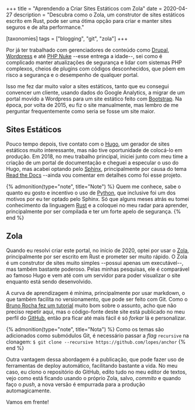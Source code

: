 +++
title = "Aprendendo a Criar Sites Estáticos com Zola"
date  = 2020-04-27
description = "Descubra como o Zola, um construtor de sites estáticos escrito em Rust, pode ser uma ótima opção para criar e manter sites seguros e de alta performance."

[taxonomies]
tags = ["blogging", "git", "zola"]
+++

Por já ter trabalhado com gerenciadores de conteúdo como [Drupal](https://www.drupal.org/), [Wordpress](https://wordpress.org/) e até [PHP Nuke](https://en.wikipedia.org/wiki/PHP-Nuke) --esse entrega a idade--, sei como é complicado manter atualizações de segurança e lidar com sistemas PHP complexos, cheios de plugins com códigos desconhecidos, que põem em risco a segurança e o desempenho de qualquer portal.

Isso me fez dar muito valor a sites estáticos, tanto que eu consegui convencer um cliente, usando dados do Google Analytics, a migrar de um portal movido a Wordpress para um site estático feito com [Bootstrap](https://getbootstrap.com/).  Na época, por volta de 2015, eu fiz o site manualmente, mas lembro de me perguntar frequentemente como seria se fosse um site maior.


## Sites Estáticos
Pouco tempo depois, tive contato com o [Hugo](https://gohugo.io/), um gerador de sites estáticos muito interessante, mas não tive oportunidade de colocá-lo em produção.  Em 2018, no meu trabalho principal, iniciei junto com meu time a criação de um portal de documentação e cheguei a especular o uso do Hugo, mas acabei optando pelo [Sphinx](https://www.sphinx-doc.org/), principalmente por causa do tema [Read the Docs](https://sphinx-rtd-theme.readthedocs.io/) --ainda vou comentar em detalhes como foi esse projeto.

{% admonition(type="note", title="Note") %}
Quem me conhece, sabe o quanto eu gosto e incentivo o uso de [Python](https://www.python.org/), que inclusive foi um dos motivos por eu ter optado pelo Sphinx.  Só que alguns meses atrás eu tomei conhecimento da linguagem [Rust](https://www.rust-lang.org/) e a coloquei no meu radar para aprender, principalmente por ser compilada e ter um forte apelo de segurança.
{% end %}


## Zola
Quando eu resolvi criar este portal, no início de 2020, optei por usar o [Zola](https://www.getzola.org/), principalmente por ser escrito em Rust e prometer ser muito rápido.  O Zola é um construtor de sites muito simples --possui apenas um executável--, mas também bastante poderoso.  Pelas minhas pesquisas, ele é comparável ao famoso Hugo e vem até com um servidor para poder visualizar o site enquanto está sendo desenvolvido.

A curva de aprendizagem é mínima, principalmente por usar markdown, o que também facilita no versionamento, que pode ser feito com Git.  Como o [Bruno Rocha fez um tutorial](https://codeshow.com.br/criando-seu-blog-com-zola-e-hospedando-de-graca-na-netlify/) muito bom sobre o assunto, acho que não preciso repetir aqui, mas o código-fonte deste site está publicado no meu perfil do [GitHub](https://github.com/lopes/anchor), então pra ficar até mais fácil é só *forkar* lá e personalizar.

{% admonition(type="note", title="Nota") %}
Como os temas são adicionados como submódulos Git, é necessário passar a *flag* `recursive` na clonagem: `$ git clone --recursive https://github.com/lopes/anchor`
{% end %}

Outra vantagem dessa abordagem é a publicação, que pode fazer uso de ferramentas de deploy automático, facilitando bastante a vida.  No meu caso, eu clono o repositório do GitHub, edito tudo no meu editor de textos, vejo como está ficando usando o próprio Zola, salvo, *commito* e quando faço o *push*, a nova versão é empurrada para a produção automagicamente.

Vamos em frente!
